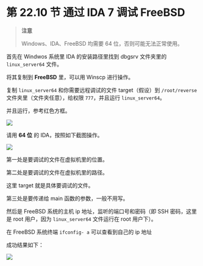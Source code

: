 # 第 22.10 节 通过 IDA 7 调试 FreeBSD

>**注意**
>
>Windows、IDA、FreeBSD 均需要 64 位，否则可能无法正常使用。

首先在 Windwos 系统里 IDA 的安装路径里找到 dbgsrv 文件夹里的 `linux_server64` 文件。

将其复制到 **FreeBSD** 里，可以用 Winscp 进行操作。

复制 `linux_server64` 和你需要远程调试的文件 target（假设）到 `/root/reverse` 文件夹里（文件夹任意），给权限 `777`，并且运行 `linux_server64`。

并且运行，参考红色方框。

![](../.gitbook/assets/IDA1.png)

请用 **64 位** 的 IDA，按照如下截图操作。

![](../.gitbook/assets/IDA2.png)

第一处是要调试的文件在虚拟机里的位置。

第二处是要调试的文件在虚拟机里的路径。

这里 target 就是具体要调试的文件。

第三处是要传递给 main 函数的参数，一般不用写。

然后是 FreeBSD 系统的主机 ip 地址，监听的端口号和密码（即 SSH 密码，这里是 root 用户，因为 `linux_server64` 文件运行在 root 用户下）。

在 FreeBSD 系统终端 `ifconfig- a` 可以查看到自己的 ip 地址

成功结果如下：

![](../.gitbook/assets/IDA3.png)
